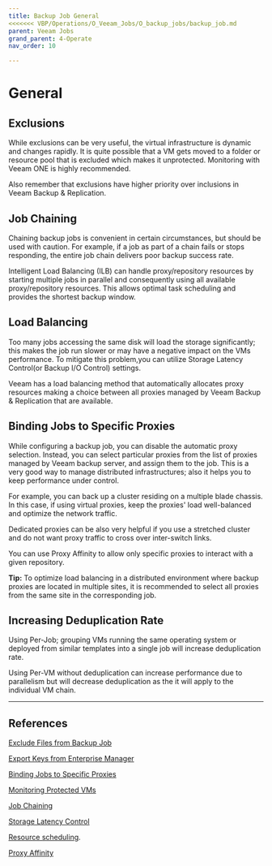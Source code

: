 ```yaml
---
title: Backup Job General
<<<<<<< VBP/Operations/O_Veeam_Jobs/O_backup_jobs/backup_job.md
parent: Veeam Jobs
grand_parent: 4-Operate
nav_order: 10

---
```


<!-- Best Practice Section -->

# General

## Exclusions

While exclusions can be very useful, the virtual infrastructure is dynamic and changes rapidly. It is quite possible that a VM gets moved to a folder or resource pool that is excluded which makes it unprotected. Monitoring with Veeam ONE is highly recommended.

Also remember that exclusions have higher priority over inclusions in Veeam Backup & Replication.

## Job Chaining

Chaining backup jobs is convenient in certain circumstances, but should be used with caution. For example, if a job as part of a chain fails or stops responding, the entire job chain delivers poor backup success rate.

Intelligent Load Balancing (ILB) can handle proxy/repository resources by starting multiple jobs in parallel and consequently using all available proxy/repository resources. This allows optimal task scheduling and provides the shortest backup window.

## Load Balancing

Too many jobs accessing the same disk will load the storage significantly; this makes the job run slower or may have a negative impact on the VMs performance. To mitigate this problem,you can utilize Storage Latency Control(or Backup I/O Control) settings.

Veeam has a load balancing method that automatically allocates proxy resources making a choice between all proxies managed by Veeam Backup & Replication
that are available.

## Binding Jobs to Specific Proxies

While configuring a backup job, you can disable the automatic proxy selection. Instead, you can select particular proxies from the list of proxies managed by Veeam backup server, and assign them to the job. This is a very good way to manage distributed infrastructures; also it helps you to keep performance under control.

For example, you can back up a cluster residing on a multiple blade chassis. In this case, if using virtual proxies, keep the proxies' load well-balanced and optimize the network traffic.

Dedicated proxies can be also very helpful if you use a stretched cluster and do not want proxy traffic to cross over inter-switch links.

You can use Proxy Affinity to allow only specific proxies to interact with a given repository.

**Tip:** To optimize load balancing in a distributed environment where backup proxies are located in multiple sites, it is recommended to select all proxies from the same site in the corresponding job.

## Increasing Deduplication Rate

Using Per-Job; grouping VMs running the same operating system or deployed from similar templates into a single job will increase deduplication rate.

Using Per-VM without deduplication can increase performance due to parallelism but will decrease deduplication as the it will apply to the individual VM chain.

<hr>

<!-- References -->

## References

[Exclude Files from Backup Job](https://helpcenter.veeam.com/docs/backup/vsphere/backup_job_excludes_vm.html?ver=100)

[Export Keys from Enterprise Manager](https://helpcenter.veeam.com/docs/backup/em/em_export_import_keys.html?ver=100)

[Binding Jobs to Specific Proxies](https://helpcenter.veeam.com/docs/backup/vsphere/backup_job_storage_vm.html?ver=100)

[Monitoring Protected VMs](https://helpcenter.veeam.com/docs/one/reporter/protected_vms.html?ver=100)

[Job Chaining](https://helpcenter.veeam.com/docs/backup/vsphere/job_schedule.html?ver=100#chain)

[Storage Latency Control](https://helpcenter.veeam.com/docs/backup/vsphere/io_settings.html?ver=100)

[Resource scheduling](https://helpcenter.veeam.com/docs/backup/vsphere/resource_scheduling.html?ver=100).

[Proxy Affinity](https://helpcenter.veeam.com/docs/backup/vsphere/proxy_affinity.html?ver=100)
